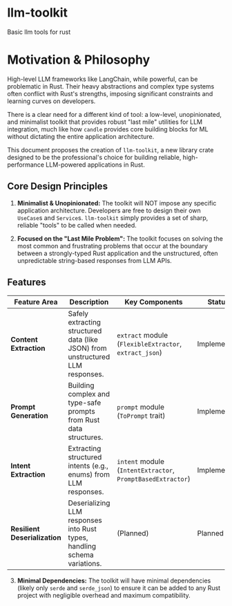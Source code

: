 # llm-toolkit
Basic llm tools for rust

# Motivation & Philosophy

High-level LLM frameworks like LangChain, while powerful, can be problematic in Rust. Their heavy abstractions and complex type systems often conflict with Rust's strengths, imposing significant constraints and learning curves on developers.

There is a clear need for a different kind of tool: a low-level, unopinionated, and minimalist toolkit that provides robust "last mile" utilities for LLM integration, much like how `candle` provides core building blocks for ML without dictating the entire application architecture.

This document proposes the creation of `llm-toolkit`, a new library crate designed to be the professional's choice for building reliable, high-performance LLM-powered applications in Rust.

## Core Design Principles

1.  **Minimalist & Unopinionated:**
    The toolkit will NOT impose any specific application architecture. Developers are free to design their own `UseCase`s and `Service`s. `llm-toolkit` simply provides a set of sharp, reliable "tools" to be called when needed.

2.  **Focused on the "Last Mile Problem":**
    The toolkit focuses on solving the most common and frustrating problems that occur at the boundary between a strongly-typed Rust application and the unstructured, often unpredictable string-based responses from LLM APIs.

## Features

| Feature Area | Description | Key Components | Status |
|---|---|---|---|
| **Content Extraction** | Safely extracting structured data (like JSON) from unstructured LLM responses. | `extract` module (`FlexibleExtractor`, `extract_json`) | Implemented |
| **Prompt Generation** | Building complex and type-safe prompts from Rust data structures. | `prompt` module (`ToPrompt` trait) | Implemented |
| **Intent Extraction** | Extracting structured intents (e.g., enums) from LLM responses. | `intent` module (`IntentExtractor`, `PromptBasedExtractor`) | Implemented |
| **Resilient Deserialization** | Deserializing LLM responses into Rust types, handling schema variations. | (Planned) | Planned |

3.  **Minimal Dependencies:**
    The toolkit will have minimal dependencies (likely only `serde` and `serde_json`) to ensure it can be added to any Rust project with negligible overhead and maximum compatibility.
